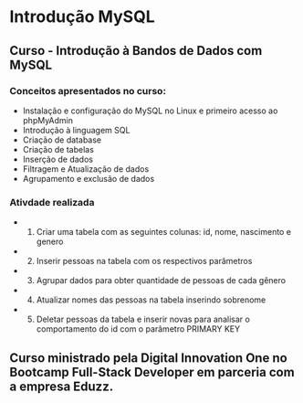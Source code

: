 # Introdução MySQL
## Curso - Introdução à Bandos de Dados com MySQL

### Conceitos apresentados no curso:

- Instalação e configuração do MySQL no Linux e primeiro acesso ao phpMyAdmin
- Introdução à linguagem SQL
- Criação de database
- Criação de tabelas
- Inserção de dados
- Filtragem e Atualização de dados
- Agrupamento e exclusão de dados

### Ativdade realizada

- 1. Criar uma tabela com as seguintes colunas: id, nome, nascimento e genero
- 2. Inserir pessoas na tabela com os respectivos parâmetros
- 3. Agrupar dados para obter quantidade de pessoas de cada gênero
- 4. Atualizar nomes das pessoas na tabela inserindo sobrenome
- 5. Deletar pessoas da tabela e inserir novas para analisar o comportamento do id com o parâmetro PRIMARY KEY

## Curso ministrado pela Digital Innovation One no Bootcamp Full-Stack Developer em parceria com a empresa Eduzz.
